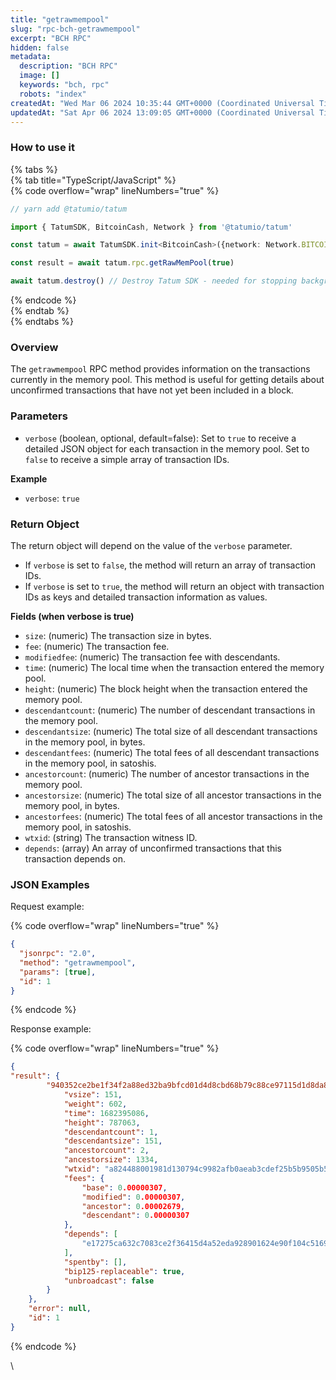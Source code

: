 ```yaml
---
title: "getrawmempool"
slug: "rpc-bch-getrawmempool"
excerpt: "BCH RPC"
hidden: false
metadata: 
  description: "BCH RPC"
  image: []
  keywords: "bch, rpc"
  robots: "index"
createdAt: "Wed Mar 06 2024 10:35:44 GMT+0000 (Coordinated Universal Time)"
updatedAt: "Sat Apr 06 2024 13:09:05 GMT+0000 (Coordinated Universal Time)"
---
```




### How to use it

{% tabs %}  
{% tab title="TypeScript/JavaScript" %}  
{% code overflow="wrap" lineNumbers="true" %}

```typescript
// yarn add @tatumio/tatum

import { TatumSDK, BitcoinCash, Network } from '@tatumio/tatum'

const tatum = await TatumSDK.init<BitcoinCash>({network: Network.BITCOIN_CASH})

const result = await tatum.rpc.getRawMemPool(true)

await tatum.destroy() // Destroy Tatum SDK - needed for stopping background jobs
```

{% endcode %}  
{% endtab %}  
{% endtabs %}

### Overview

The `getrawmempool` RPC method provides information on the transactions currently in the memory pool. This method is useful for getting details about unconfirmed transactions that have not yet been included in a block.

### Parameters

- `verbose` (boolean, optional, default=false): Set to `true` to receive a detailed JSON object for each transaction in the memory pool. Set to `false` to receive a simple array of transaction IDs.

**Example**

- `verbose`: `true`

### Return Object

The return object will depend on the value of the `verbose` parameter.

- If `verbose` is set to `false`, the method will return an array of transaction IDs.
- If `verbose` is set to `true`, the method will return an object with transaction IDs as keys and detailed transaction information as values.

**Fields (when verbose is true)**

- `size`: (numeric) The transaction size in bytes.
- `fee`: (numeric) The transaction fee.
- `modifiedfee`: (numeric) The transaction fee with descendants.
- `time`: (numeric) The local time when the transaction entered the memory pool.
- `height`: (numeric) The block height when the transaction entered the memory pool.
- `descendantcount`: (numeric) The number of descendant transactions in the memory pool.
- `descendantsize`: (numeric) The total size of all descendant transactions in the memory pool, in bytes.
- `descendantfees`: (numeric) The total fees of all descendant transactions in the memory pool, in satoshis.
- `ancestorcount`: (numeric) The number of ancestor transactions in the memory pool.
- `ancestorsize`: (numeric) The total size of all ancestor transactions in the memory pool, in bytes.
- `ancestorfees`: (numeric) The total fees of all ancestor transactions in the memory pool, in satoshis.
- `wtxid`: (string) The transaction witness ID.
- `depends`: (array) An array of unconfirmed transactions that this transaction depends on.

### JSON Examples

Request example:

{% code overflow="wrap" lineNumbers="true" %}

```json
{
  "jsonrpc": "2.0",
  "method": "getrawmempool",
  "params": [true],
  "id": 1
}
```

{% endcode %}

Response example:

{% code overflow="wrap" lineNumbers="true" %}

```json
{
"result": {
        "940352ce2be1f34f2a88ed32ba9bfcd01d4d8cbd68b79c88ce97115d1d8da8ce": {
            "vsize": 151,
            "weight": 602,
            "time": 1682395086,
            "height": 787063,
            "descendantcount": 1,
            "descendantsize": 151,
            "ancestorcount": 2,
            "ancestorsize": 1334,
            "wtxid": "a824488001981d130794c9982afb0aeab3cdef25b5b9505b50ded0724308e976",
            "fees": {
                "base": 0.00000307,
                "modified": 0.00000307,
                "ancestor": 0.00002679,
                "descendant": 0.00000307
            },
            "depends": [
                "e17275ca632c7083ce2f36415d4a52eda928901624e90f104c51696bc3338379"
            ],
            "spentby": [],
            "bip125-replaceable": true,
            "unbroadcast": false
        }
    },
    "error": null,
    "id": 1
}
```

{% endcode %}

\\
